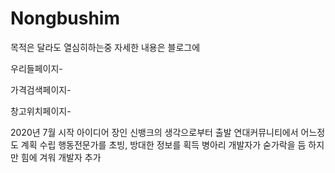 # Nongbushim
목적은 달라도 열심히하는중
자세한 내용은 블로그에






우리들페이지-

가격검색페이지-

창고위치페이지-







2020년 7월 시작
아이디어 장인 신뱅크의 생각으로부터 출발 
연대커뮤니티에서 어느정도 계획 수립
행동전문가를 초빙, 방대한 정보를 획득
병아리 개발자가 숟가락을 듬 
하지만 힘에 겨워 개발자 추가

